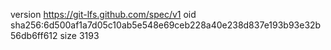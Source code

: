 version https://git-lfs.github.com/spec/v1
oid sha256:6d500af1a7d05c10ab5e548e69ceb228a40e238d837e193b93e32b56db6ff612
size 3193
